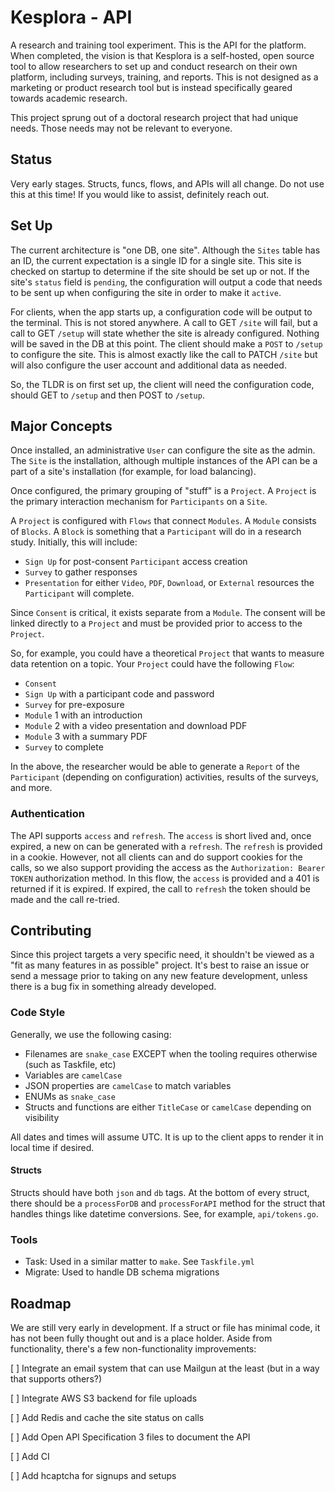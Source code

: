 # Kesplora - API

A research and training tool experiment. This is the API for the platform. When completed, the vision is that Kesplora is a self-hosted, open source tool to allow researchers to set up and conduct research on their own platform, including surveys, training, and reports. This is not designed as a marketing or product research tool but is instead specifically geared towards academic research.

This project sprung out of a doctoral research project that had unique needs. Those needs may not be relevant to everyone.

## Status

Very early stages. Structs, funcs, flows, and APIs will all change. Do not use this at this time! If you would like to assist, definitely reach out.

## Set Up

The current architecture is "one DB, one site". Although the `Sites` table has an ID, the current expectation is a single ID for a single site. This site is checked on startup to determine if the site should be set up or not. If the site's `status` field is `pending`, the configuration will output a code that needs to be sent up when configuring the site in order to make it `active`.

For clients, when the app starts up, a configuration code will be output to the terminal. This is not stored anywhere. A call to GET `/site` will fail, but a call to GET `/setup` will state whether the site is already configured. Nothing will be saved in the DB at this point. The client should make a `POST` to `/setup` to configure the site. This is almost exactly like the call to PATCH `/site` but will also configure the user account and additional data as needed.

So, the TLDR is on first set up, the client will need the configuration code, should GET to `/setup` and then POST to `/setup`.

## Major Concepts

Once installed, an administrative `User` can configure the site as the admin. The `Site` is the installation, although multiple instances of the API can be a part of a site's installation (for example, for load balancing).

Once configured, the primary grouping of "stuff" is a `Project`. A `Project` is the primary interaction mechanism for `Participants` on a `Site`.

A `Project` is configured with `Flows` that connect `Modules`. A `Module` consists of `Blocks`. A `Block` is something that a `Participant` will do in a research study. Initially, this will include:

- `Sign Up` for post-consent `Participant` access creation
- `Survey` to gather responses
- `Presentation` for either `Video`, `PDF`, `Download`, or `External` resources the `Participant` will complete.

Since `Consent` is critical, it exists separate from a `Module`. The consent will be linked directly to a `Project` and must be provided prior to access to the `Project`.

So, for example, you could have a theoretical `Project` that wants to measure data retention on a topic. Your `Project` could have the following `Flow`:

- `Consent`
- `Sign Up` with a participant code and password
- `Survey` for pre-exposure
- `Module` 1 with an introduction
- `Module` 2 with a video presentation and download PDF
- `Module` 3 with a summary PDF
- `Survey` to complete

In the above, the researcher would be able to generate a `Report` of the `Participant` (depending on configuration) activities, results of the surveys, and more.

### Authentication

The API supports `access` and `refresh`. The `access` is short lived and, once expired, a new on can be generated with a `refresh`. The `refresh` is provided in a cookie. However, not all clients can and do support cookies for the calls, so we also support providing the access as the `Authorization: Bearer TOKEN` authorization method. In this flow, the `access` is provided and a 401 is returned if it is expired. If expired, the call to `refresh` the token should be made and the call re-tried.

## Contributing

Since this project targets a very specific need, it shouldn't be viewed as a "fit as many features in as possible" project. It's best to raise an issue or send a message prior to taking on any new feature development, unless there is a bug fix in something already developed.

### Code Style

Generally, we use the following casing:

- Filenames are `snake_case` EXCEPT when the tooling requires otherwise (such as Taskfile, etc)
- Variables are `camelCase`
- JSON properties are `camelCase` to match variables
- ENUMs as `snake_case`
- Structs and functions are either `TitleCase` or `camelCase` depending on visibility

All dates and times will assume UTC. It is up to the client apps to render it in local time if desired.

#### Structs

Structs should have both `json` and `db` tags. At the bottom of every struct, there should be a `processForDB` and `processForAPI` method for the struct that handles things like datetime conversions. See, for example, `api/tokens.go`.

### Tools

- Task: Used in a similar matter to `make`. See `Taskfile.yml`
- Migrate: Used to handle DB schema migrations

## Roadmap

We are still very early in development. If a struct or file has minimal code, it has not been fully thought out and is a place holder. Aside from functionality, there's a few non-functionality improvements:

[ ] Integrate an email system that can use Mailgun at the least (but in a way that supports others?)

[ ] Integrate AWS S3 backend for file uploads

[ ] Add Redis and cache the site status on calls

[ ] Add Open API Specification 3 files to document the API

[ ] Add CI

[ ] Add hcaptcha for signups and setups
